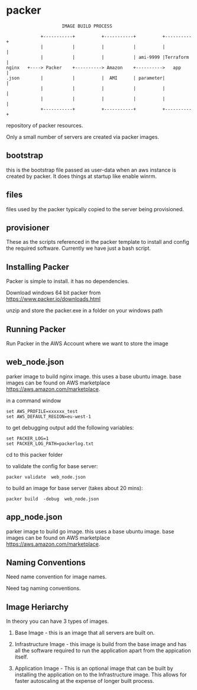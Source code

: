 # packer

```
                     IMAGE BUILD PROCESS

             +-----------+          +-----------+          +----------+
             |           |          |           |          |          |
             |           |          |           | ami-9999 |Terraform |
nginx   +----> Packer    +----------> Amazon    +---------->   app    |
.json        |           |          |  AMI      | parameter|          |
             |           |          |           |          |          |
             |           |          |           |          |          |
             +-----------+          +-----------+          +----------+
```

repository of packer resources.

Only a small number of servers are created via packer images.


## bootstrap

this is the bootstrap file passed as user-data when an aws instance is created by packer. It does things at startup like enable winrm.

## files

files used by the packer typically copied to the server being provisioned.

## provisioner

These as the scripts referenced in the packer template to install and config the required software.
Currently we have just a bash script.

## Installing Packer

Packer is simple to install. it has no dependencies.

Download windows 64 bit packer from https://www.packer.io/downloads.html

unzip and store the packer.exe in a folder on your windows path

## Running Packer

Run Packer in the AWS Account where we want to store the image


##  web_node.json

parker image to build nginx image. this uses a base ubuntu image.
base images can be found on AWS marketplace https://aws.amazon.com/marketplace.


in a command window
```
set AWS_PROFILE=xxxxxx_test
set AWS_DEFAULT_REGION=eu-west-1
```

to get debugging output add the following variables:
```
set PACKER_LOG=1
set PACKER_LOG_PATH=packerlog.txt
```
cd to this packer folder

to validate the config for base server:
```
packer validate  web_node.json
```
to build an image for base server (takes about 20 mins):
```
packer build  -debug  web_node.json
```

##  app_node.json

parker image to build go image. this uses a base ubuntu image.
base images can be found on AWS marketplace https://aws.amazon.com/marketplace.

## Naming Conventions

Need name convention for image names.

Need tag naming conventions.


## Image Heriarchy

In theory you can have 3 types of images.

1. Base Image - this is an image that all servers are built on.

2. Infrastructure Image - this image is build from the base image and has all the software required to run the application apart from the appication itself.

3. Application Image - This is an optional image that can be built by installing the application on to the Infrastructure image. This allows
   for faster autoscaling at the expense of longer built process.
